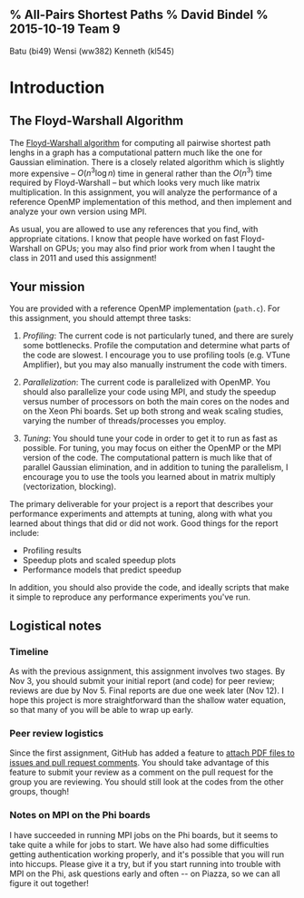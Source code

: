% All-Pairs Shortest Paths
% David Bindel
% 2015-10-19
Team 9
--------
Batu (bi49)
Wensi (ww382)
Kenneth (kl545)

# Introduction

## The Floyd-Warshall Algorithm

The [Floyd-Warshall algorithm][fw-wiki] for computing all pairwise shortest
path lenghs in a graph has a computational pattern much like the
one for Gaussian elimination. There is a closely related algorithm
which is slightly more expensive – $O(n^3 \log n)$ time in general
rather than the $O(n^3)$ time required by Floyd-Warshall – but
which looks very much like matrix multiplication. In this
assignment, you will analyze the performance of a reference OpenMP
implementation of this method, and then implement and analyze your
own version using MPI.

As usual, you are allowed to use any references that you find, with
appropriate citations.  I know that people have worked on fast
Floyd-Warshall on GPUs; you may also find prior work from when I
taught the class in 2011 and used this assignment!

[fw-wiki]: https://en.wikipedia.org/wiki/Floyd%E2%80%93Warshall_algorithm

## Your mission

You are provided with a reference OpenMP implementation (`path.c`).
For this assignment, you should attempt three tasks:

1.  *Profiling*:  The current code is not particularly tuned, and there
    are surely some bottlenecks.  Profile the computation and
    determine what parts of the code are slowest.  I encourage you to
    use profiling tools (e.g. VTune Amplifier), but you may also
    manually instrument the code with timers.

2.  *Parallelization*: The current code is parallelized with OpenMP.
    You should also parallelize your code using MPI, and study the
    speedup versus number of processors on both the main cores on the
    nodes and on the Xeon Phi boards.  Set up both strong and weak
    scaling studies, varying the number of threads/processes you employ.

3.  *Tuning*:  You should tune your code in order to get it to run as
    fast as possible.  For tuning, you may focus on either the OpenMP
    or the MPI version of the code.  The computational pattern is much
    like that of parallel Gaussian elimination, and in addition to
    tuning the parallelism, I encourage you to use the tools you
    learned about in matrix multiply (vectorization, blocking).

The primary deliverable for your project is a report that describes
your performance experiments and attempts at tuning, along with what
you learned about things that did or did not work.  Good things for
the report include:

- Profiling results
- Speedup plots and scaled speedup plots
- Performance models that predict speedup

In addition, you should also provide the code, and ideally scripts
that make it simple to reproduce any performance experiments you've
run.

## Logistical notes

### Timeline

As with the previous assignment, this assignment involves two stages.
By Nov 3, you should submit your initial report (and code) for peer
review; reviews are due by Nov 5.  Final reports are due one week
later (Nov 12).  I hope this project is more straightforward than the
shallow water equation, so that many of you will be able to wrap up
early.

### Peer review logistics

Since the first assignment, GitHub has added a feature to
[attach PDF files to issues and pull request comments][pdf].  You
should take advantage of this feature to submit your review as a
comment on the pull request for the group you are reviewing.
You should still look at the codes from the other groups, though!

[pdf]: https://github.com/blog/2061-attach-files-to-comments

### Notes on MPI on the Phi boards

I have succeeded in running MPI jobs on the Phi boards, but it seems
to take quite a while for jobs to start.  We have also had some
difficulties getting authentication working properly, and it's
possible that you will run into hiccups.  Please give it a try, but if
you start running into trouble with MPI on the Phi, ask questions
early and often -- on Piazza, so we can all figure it out together!
